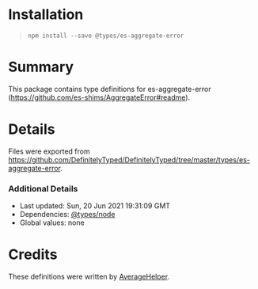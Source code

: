 # Installation
> `npm install --save @types/es-aggregate-error`

# Summary
This package contains type definitions for es-aggregate-error (https://github.com/es-shims/AggregateError#readme).

# Details
Files were exported from https://github.com/DefinitelyTyped/DefinitelyTyped/tree/master/types/es-aggregate-error.

### Additional Details
 * Last updated: Sun, 20 Jun 2021 19:31:09 GMT
 * Dependencies: [@types/node](https://npmjs.com/package/@types/node)
 * Global values: none

# Credits
These definitions were written by [AverageHelper](https://github.com/AverageHelper).
